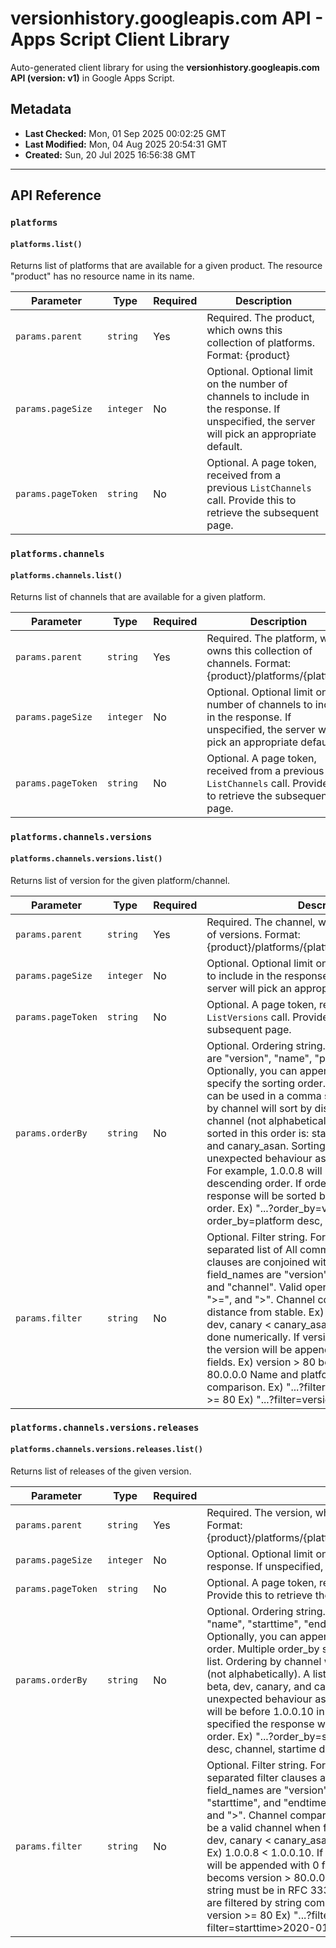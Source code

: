 # versionhistory.googleapis.com API - Apps Script Client Library

Auto-generated client library for using the **versionhistory.googleapis.com API (version: v1)** in Google Apps Script.

## Metadata

- **Last Checked:** Mon, 01 Sep 2025 00:02:25 GMT
- **Last Modified:** Mon, 04 Aug 2025 20:54:31 GMT
- **Created:** Sun, 20 Jul 2025 16:56:38 GMT



---

## API Reference

### `platforms`

#### `platforms.list()`

Returns list of platforms that are available for a given product. The resource "product" has no resource name in its name.

| Parameter | Type | Required | Description |
|---|---|---|---|
| `params.parent` | `string` | Yes | Required. The product, which owns this collection of platforms. Format: {product} |
| `params.pageSize` | `integer` | No | Optional. Optional limit on the number of channels to include in the response. If unspecified, the server will pick an appropriate default. |
| `params.pageToken` | `string` | No | Optional. A page token, received from a previous `ListChannels` call. Provide this to retrieve the subsequent page. |

### `platforms.channels`

#### `platforms.channels.list()`

Returns list of channels that are available for a given platform.

| Parameter | Type | Required | Description |
|---|---|---|---|
| `params.parent` | `string` | Yes | Required. The platform, which owns this collection of channels. Format: {product}/platforms/{platform} |
| `params.pageSize` | `integer` | No | Optional. Optional limit on the number of channels to include in the response. If unspecified, the server will pick an appropriate default. |
| `params.pageToken` | `string` | No | Optional. A page token, received from a previous `ListChannels` call. Provide this to retrieve the subsequent page. |

### `platforms.channels.versions`

#### `platforms.channels.versions.list()`

Returns list of version for the given platform/channel.

| Parameter | Type | Required | Description |
|---|---|---|---|
| `params.parent` | `string` | Yes | Required. The channel, which owns this collection of versions. Format: {product}/platforms/{platform}/channels/{channel} |
| `params.pageSize` | `integer` | No | Optional. Optional limit on the number of versions to include in the response. If unspecified, the server will pick an appropriate default. |
| `params.pageToken` | `string` | No | Optional. A page token, received from a previous `ListVersions` call. Provide this to retrieve the subsequent page. |
| `params.orderBy` | `string` | No | Optional. Ordering string. Valid order_by strings are "version", "name", "platform", and "channel". Optionally, you can append " desc" or " asc" to specify the sorting order. Multiple order_by strings can be used in a comma separated list. Ordering by channel will sort by distance from the stable channel (not alphabetically). A list of channels sorted in this order is: stable, beta, dev, canary, and canary_asan. Sorting by name may cause unexpected behaviour as it is a naive string sort. For example, 1.0.0.8 will be before 1.0.0.10 in descending order. If order_by is not specified the response will be sorted by version in descending order. Ex) "...?order_by=version asc" Ex) "...?order_by=platform desc, channel, version" |
| `params.filter` | `string` | No | Optional. Filter string. Format is a comma separated list of All comma separated filter clauses are conjoined with a logical "and". Valid field_names are "version", "name", "platform", and "channel". Valid operators are "<", "<=", "=", ">=", and ">". Channel comparison is done by distance from stable. Ex) stable < beta, beta < dev, canary < canary_asan. Version comparison is done numerically. If version is not entirely written, the version will be appended with 0 in missing fields. Ex) version > 80 becoms version > 80.0.0.0 Name and platform are filtered by string comparison. Ex) "...?filter=channel<=beta, version >= 80 Ex) "...?filter=version > 80, version < 81 |

### `platforms.channels.versions.releases`

#### `platforms.channels.versions.releases.list()`

Returns list of releases of the given version.

| Parameter | Type | Required | Description |
|---|---|---|---|
| `params.parent` | `string` | Yes | Required. The version, which owns this collection of releases. Format: {product}/platforms/{platform}/channels/{channel}/versions/{version} |
| `params.pageSize` | `integer` | No | Optional. Optional limit on the number of releases to include in the response. If unspecified, the server will pick an appropriate default. |
| `params.pageToken` | `string` | No | Optional. A page token, received from a previous `ListReleases` call. Provide this to retrieve the subsequent page. |
| `params.orderBy` | `string` | No | Optional. Ordering string. Valid order_by strings are "version", "name", "starttime", "endtime", "platform", "channel", and "fraction". Optionally, you can append "desc" or "asc" to specify the sorting order. Multiple order_by strings can be used in a comma separated list. Ordering by channel will sort by distance from the stable channel (not alphabetically). A list of channels sorted in this order is: stable, beta, dev, canary, and canary_asan. Sorting by name may cause unexpected behaviour as it is a naive string sort. For example, 1.0.0.8 will be before 1.0.0.10 in descending order. If order_by is not specified the response will be sorted by starttime in descending order. Ex) "...?order_by=starttime asc" Ex) "...?order_by=platform desc, channel, startime desc" |
| `params.filter` | `string` | No | Optional. Filter string. Format is a comma separated list of All comma separated filter clauses are conjoined with a logical "and". Valid field_names are "version", "name", "platform", "channel", "fraction" "starttime", and "endtime". Valid operators are "<", "<=", "=", ">=", and ">". Channel comparison is done by distance from stable. must be a valid channel when filtering by channel. Ex) stable < beta, beta < dev, canary < canary_asan. Version comparison is done numerically. Ex) 1.0.0.8 < 1.0.0.10. If version is not entirely written, the version will be appended with 0 for the missing fields. Ex) version > 80 becoms version > 80.0.0.0 When filtering by starttime or endtime, string must be in RFC 3339 date string format. Name and platform are filtered by string comparison. Ex) "...?filter=channel<=beta, version >= 80 Ex) "...?filter=version > 80, version < 81 Ex) "...?filter=starttime>2020-01-01T00:00:00Z |